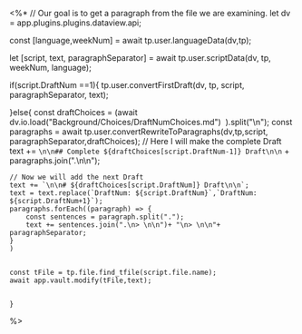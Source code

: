 
<%*
// Our goal is to get a paragraph from the file we are examining. 
let dv = app.plugins.plugins.dataview.api;

const [language,weekNum] = await tp.user.languageData(dv,tp); 

let [script, text, paragraphSeparator] = await tp.user.scriptData(dv, tp, weekNum, language);

if(script.DraftNum ==1){
	tp.user.convertFirstDraft(dv, tp, script, paragraphSeparator, text);

}else{
	const draftChoices = (await dv.io.load("Background/Choices/DraftNumChoices.md")  ).split("\n");
	const paragraphs = await tp.user.convertRewriteToParagraphs(dv,tp,script, paragraphSeparator,draftChoices);
	// Here I will make the complete Draft
	text += `\n\n## Complete ${draftChoices[script.DraftNum-1]} Draft\n\n` + paragraphs.join(".\n\n");
	
	// Now we will add the next Draft
	text += `\n\n# ${draftChoices[script.DraftNum]} Draft\n\n`;
	text = text.replace(`DraftNum: ${script.DraftNum}`,`DraftNum: ${script.DraftNum+1}`);
	paragraphs.forEach((paragraph) => {
		const sentences = paragraph.split(".");
		text += sentences.join(".\n> \n\n")+ "\n> \n\n"+ paragraphSeparator;
	} 
	)

	
	const tFile = tp.file.find_tfile(script.file.name);
	await app.vault.modify(tFile,text);


	}


%>
